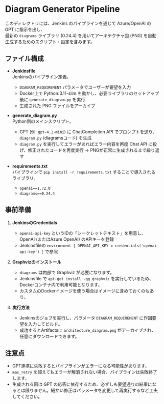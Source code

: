 # Diagram Generator Pipeline

このディレクトリには、Jenkins のパイプラインを通じて Azure/OpenAI の GPT に指示を出し、  
最新の `diagrams` ライブラリ (0.24.4) を用いてアーキテクチャ図 (PNG) を自動生成するためのスクリプト・設定を含みます。

## ファイル構成

- **Jenkinsfile**  
  Jenkinsのパイプライン定義。  
  - `DIAGRAM_REQUIREMENT` パラメータでユーザーが要望を入力  
  - Docker上で Python:3.11-slim を動かし、必要ライブラリのセットアップ後に `generate_diagram.py` を実行  
  - 生成された PNG ファイルをアーカイブ

- **generate_diagram.py**  
  Python側のメインスクリプト。  
  - GPT (例: `gpt-4.1-mini`) に ChatCompletion API でプロンプトを送り、`diagram.py` (diagramsコード) を生成  
  - `diagram.py` を実行してエラーがあればエラー内容を再度 Chat API に投げ、修正されたコードを再度実行 → PNGが正常に生成されるまで繰り返す

- **requirements.txt**  
  パイプラインで `pip install -r requirements.txt` することで導入されるライブラリ。  
  - `openai==1.72.0`  
  - `diagrams==0.24.4`  

## 事前準備

1. **JenkinsのCredentials**  
   - `openai-api-key` というIDの「シークレットテキスト」を用意し、OpenAI (またはAzure OpenAI) のAPIキーを登録  
   - Jenkinsfileの `environment { OPENAI_API_KEY = credentials('openai-api-key') }` で参照

2. **Graphvizのインストール**  
   - `diagrams` は内部で Graphviz が必要になります。  
   - Jenkinsfile で `apt-get install -qq graphviz` を実行しているため、Dockerコンテナ内で利用可能となります。  
   - カスタムのDockerイメージを使う場合はイメージに含めておくのもあり。

3. **実行方法**  
   - Jenkinsのジョブを実行し、パラメータ `DIAGRAM_REQUIREMENT` に作図要望を入力してビルド。  
   - 成功するとArtifactsに `architecture_diagram.png` がアーカイブされ、任意にダウンロードできます。  

## 注意点

- GPT連携に失敗するとパイプラインがエラーになる可能性があります。  
- `max_retry` を超えてもエラーが解消されない場合、パイプラインは失敗終了します。  
- 生成される図は GPT の応答に依存するため、必ずしも要望通りの結果になるとは限りません。細かい修正はパラメータを変更して再実行するなど工夫してください。
